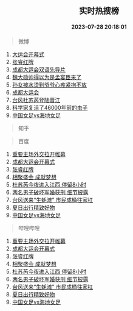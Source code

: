<div align="center"><h2>实时热搜榜</h2><h4>2023-07-28 20:18:01</h4></div>

> 微博  

1. [大运会开幕式](https://s.weibo.com/weibo?q=%E5%A4%A7%E8%BF%90%E4%BC%9A%E5%BC%80%E5%B9%95%E5%BC%8F&t=31&band_rank=1&Refer=top)<br />
2. [张睿红牌](https://s.weibo.com/weibo?q=%23%E5%BC%A0%E7%9D%BF%E7%BA%A2%E7%89%8C%23&t=31&band_rank=2&Refer=top)<br />
3. [成都大运会双语先导片](https://s.weibo.com/weibo?q=%23%E6%88%90%E9%83%BD%E5%A4%A7%E8%BF%90%E4%BC%9A%E5%8F%8C%E8%AF%AD%E5%85%88%E5%AF%BC%E7%89%87%23&t=31&band_rank=3&Refer=top)<br />
4. [魏大勋帅得以为是孟宴臣来了](https://s.weibo.com/weibo?q=%23%E9%AD%8F%E5%A4%A7%E5%8B%8B%E5%B8%85%E5%BE%97%E4%BB%A5%E4%B8%BA%E6%98%AF%E5%AD%9F%E5%AE%B4%E8%87%A3%E6%9D%A5%E4%BA%86%23&t=31&band_rank=4&Refer=top)<br />
5. [孙女被水烫到爷爷心疼紧抱不放](https://s.weibo.com/weibo?q=%23%E5%AD%99%E5%A5%B3%E8%A2%AB%E6%B0%B4%E7%83%AB%E5%88%B0%E7%88%B7%E7%88%B7%E5%BF%83%E7%96%BC%E7%B4%A7%E6%8A%B1%E4%B8%8D%E6%94%BE%23&t=31&band_rank=5&Refer=top)<br />
6. [成都大运会](https://s.weibo.com/weibo?q=%23%E6%88%90%E9%83%BD%E5%A4%A7%E8%BF%90%E4%BC%9A%23&t=31&band_rank=6&Refer=top)<br />
7. [台风杜苏芮登陆晋江](https://s.weibo.com/weibo?q=%23%E5%8F%B0%E9%A3%8E%E6%9D%9C%E8%8B%8F%E8%8A%AE%E7%99%BB%E9%99%86%E6%99%8B%E6%B1%9F%23&t=31&band_rank=7&Refer=top)<br />
8. [科学家复活了46000年前的虫子](https://s.weibo.com/weibo?q=%23%E7%A7%91%E5%AD%A6%E5%AE%B6%E5%A4%8D%E6%B4%BB%E4%BA%8646000%E5%B9%B4%E5%89%8D%E7%9A%84%E8%99%AB%E5%AD%90%23&t=31&band_rank=8&Refer=top)<br />
9. [中国女足vs海地女足](https://s.weibo.com/weibo?q=%23%E4%B8%AD%E5%9B%BD%E5%A5%B3%E8%B6%B3vs%E6%B5%B7%E5%9C%B0%E5%A5%B3%E8%B6%B3%23&t=31&band_rank=9&Refer=top)<br />

> 知乎  


> 百度  

1. [重要主场外交拉开帷幕](https://www.baidu.com/s?wd=%E9%87%8D%E8%A6%81%E4%B8%BB%E5%9C%BA%E5%A4%96%E4%BA%A4%E6%8B%89%E5%BC%80%E5%B8%B7%E5%B9%95&sa=fyb_news&rsv_dl=fyb_news)<br />
2. [成都大运会开幕式](https://www.baidu.com/s?wd=%E6%88%90%E9%83%BD%E5%A4%A7%E8%BF%90%E4%BC%9A%E5%BC%80%E5%B9%95%E5%BC%8F&sa=fyb_news&rsv_dl=fyb_news)<br />
3. [张睿红牌](https://www.baidu.com/s?wd=%E5%BC%A0%E7%9D%BF%E7%BA%A2%E7%89%8C&sa=fyb_news&rsv_dl=fyb_news)<br />
4. [相聚盛会 成就梦想](https://www.baidu.com/s?wd=%E7%9B%B8%E8%81%9A%E7%9B%9B%E4%BC%9A+%E6%88%90%E5%B0%B1%E6%A2%A6%E6%83%B3&sa=fyb_news&rsv_dl=fyb_news)<br />
5. [杜苏芮今夜进入江西 停留8小时](https://www.baidu.com/s?wd=%E6%9D%9C%E8%8B%8F%E8%8A%AE%E4%BB%8A%E5%A4%9C%E8%BF%9B%E5%85%A5%E6%B1%9F%E8%A5%BF+%E5%81%9C%E7%95%998%E5%B0%8F%E6%97%B6&sa=fyb_news&rsv_dl=fyb_news)<br />
6. [两名男子破坏军婚获刑 细节披露](https://www.baidu.com/s?wd=%E4%B8%A4%E5%90%8D%E7%94%B7%E5%AD%90%E7%A0%B4%E5%9D%8F%E5%86%9B%E5%A9%9A%E8%8E%B7%E5%88%91+%E7%BB%86%E8%8A%82%E6%8A%AB%E9%9C%B2&sa=fyb_news&rsv_dl=fyb_news)<br />
7. [台风送来“生蚝滩” 市民成桶往家扛](https://www.baidu.com/s?wd=%E5%8F%B0%E9%A3%8E%E9%80%81%E6%9D%A5%E2%80%9C%E7%94%9F%E8%9A%9D%E6%BB%A9%E2%80%9D+%E5%B8%82%E6%B0%91%E6%88%90%E6%A1%B6%E5%BE%80%E5%AE%B6%E6%89%9B&sa=fyb_news&rsv_dl=fyb_news)<br />
8. [夏日出行精致好物](https://www.baidu.com/s?wd=%E5%A4%8F%E6%97%A5%E5%87%BA%E8%A1%8C%E7%B2%BE%E8%87%B4%E5%A5%BD%E7%89%A9&sa=fyb_news&rsv_dl=fyb_news)<br />
9. [中国女足vs海地女足](https://www.baidu.com/s?wd=%E4%B8%AD%E5%9B%BD%E5%A5%B3%E8%B6%B3vs%E6%B5%B7%E5%9C%B0%E5%A5%B3%E8%B6%B3&sa=fyb_news&rsv_dl=fyb_news)<br />

> 哔哩哔哩  

1. [重要主场外交拉开帷幕](https://www.baidu.com/s?wd=%E9%87%8D%E8%A6%81%E4%B8%BB%E5%9C%BA%E5%A4%96%E4%BA%A4%E6%8B%89%E5%BC%80%E5%B8%B7%E5%B9%95&sa=fyb_news&rsv_dl=fyb_news)<br />
2. [成都大运会开幕式](https://www.baidu.com/s?wd=%E6%88%90%E9%83%BD%E5%A4%A7%E8%BF%90%E4%BC%9A%E5%BC%80%E5%B9%95%E5%BC%8F&sa=fyb_news&rsv_dl=fyb_news)<br />
3. [张睿红牌](https://www.baidu.com/s?wd=%E5%BC%A0%E7%9D%BF%E7%BA%A2%E7%89%8C&sa=fyb_news&rsv_dl=fyb_news)<br />
4. [相聚盛会 成就梦想](https://www.baidu.com/s?wd=%E7%9B%B8%E8%81%9A%E7%9B%9B%E4%BC%9A+%E6%88%90%E5%B0%B1%E6%A2%A6%E6%83%B3&sa=fyb_news&rsv_dl=fyb_news)<br />
5. [杜苏芮今夜进入江西 停留8小时](https://www.baidu.com/s?wd=%E6%9D%9C%E8%8B%8F%E8%8A%AE%E4%BB%8A%E5%A4%9C%E8%BF%9B%E5%85%A5%E6%B1%9F%E8%A5%BF+%E5%81%9C%E7%95%998%E5%B0%8F%E6%97%B6&sa=fyb_news&rsv_dl=fyb_news)<br />
6. [两名男子破坏军婚获刑 细节披露](https://www.baidu.com/s?wd=%E4%B8%A4%E5%90%8D%E7%94%B7%E5%AD%90%E7%A0%B4%E5%9D%8F%E5%86%9B%E5%A9%9A%E8%8E%B7%E5%88%91+%E7%BB%86%E8%8A%82%E6%8A%AB%E9%9C%B2&sa=fyb_news&rsv_dl=fyb_news)<br />
7. [台风送来“生蚝滩” 市民成桶往家扛](https://www.baidu.com/s?wd=%E5%8F%B0%E9%A3%8E%E9%80%81%E6%9D%A5%E2%80%9C%E7%94%9F%E8%9A%9D%E6%BB%A9%E2%80%9D+%E5%B8%82%E6%B0%91%E6%88%90%E6%A1%B6%E5%BE%80%E5%AE%B6%E6%89%9B&sa=fyb_news&rsv_dl=fyb_news)<br />
8. [夏日出行精致好物](https://www.baidu.com/s?wd=%E5%A4%8F%E6%97%A5%E5%87%BA%E8%A1%8C%E7%B2%BE%E8%87%B4%E5%A5%BD%E7%89%A9&sa=fyb_news&rsv_dl=fyb_news)<br />
9. [中国女足vs海地女足](https://www.baidu.com/s?wd=%E4%B8%AD%E5%9B%BD%E5%A5%B3%E8%B6%B3vs%E6%B5%B7%E5%9C%B0%E5%A5%B3%E8%B6%B3&sa=fyb_news&rsv_dl=fyb_news)<br />
